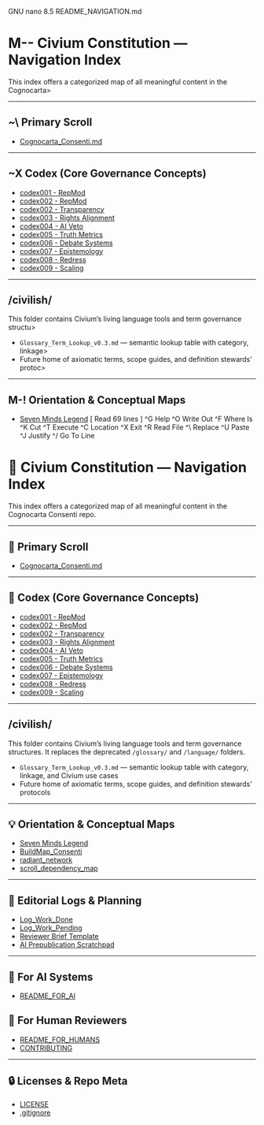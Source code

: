   GNU nano 8.5                  README_NAVIGATION.md
#  M-- Civium Constitution — Navigation Index

This index offers a categorized map of all meaningful content in the Cognocarta>

---

##  ~\ Primary Scroll

- [Cognocarta_Consenti.md](./Cognocarta_Consenti.md)

---

##  ~X Codex (Core Governance Concepts)

- [codex001 - RepMod](./codex/codex001-repmod.md)
- [codex002 - RepMod](./codex/codex002-repmod.md)
- [codex002 - Transparency](./codex/codex002-transparency.md)
- [codex003 - Rights Alignment](./codex/codex003-rights-alignment.md)
- [codex004 - AI Veto](./codex/codex004-ai-veto.md)
- [codex005 - Truth Metrics](./codex/codex005-truth-metrics.md)
- [codex006 - Debate Systems](./codex/codex006-debate-systems.md)
- [codex007 - Epistemology](./codex/codex007-epistemology.md)
- [codex008 - Redress](./codex/codex008-redress.md)
- [codex009 - Scaling](./codex/codex009-scaling.md)

---

## /civilish/

This folder contains Civium’s living language tools and term governance structu>

- `Glossary_Term_Lookup_v0.3.md` — semantic lookup table with category, linkage>
- Future home of axiomatic terms, scope guides, and definition stewards' protoc>

---

##  M-! Orientation & Conceptual Maps

- [Seven Minds Legend](./Seven_Minds_Legend.md)
                               [ Read 69 lines ]
^G Help      ^O Write Out ^F Where Is  ^K Cut       ^T Execute   ^C Location
^X Exit      ^R Read File ^\ Replace   ^U Paste     ^J Justify   ^/ Go To Line
# 🧭 Civium Constitution — Navigation Index

This index offers a categorized map of all meaningful content in the Cognocarta Consenti repo.

---

## 📜 Primary Scroll

- [Cognocarta_Consenti.md](./Cognocarta_Consenti.md)

---

## 📘 Codex (Core Governance Concepts)

- [codex001 - RepMod](./codex/codex001-repmod.md)
- [codex002 - RepMod](./codex/codex002-repmod.md)
- [codex002 - Transparency](./codex/codex002-transparency.md)
- [codex003 - Rights Alignment](./codex/codex003-rights-alignment.md)
- [codex004 - AI Veto](./codex/codex004-ai-veto.md)
- [codex005 - Truth Metrics](./codex/codex005-truth-metrics.md)
- [codex006 - Debate Systems](./codex/codex006-debate-systems.md)
- [codex007 - Epistemology](./codex/codex007-epistemology.md)
- [codex008 - Redress](./codex/codex008-redress.md)
- [codex009 - Scaling](./codex/codex009-scaling.md)

---

## /civilish/

This folder contains Civium’s living language tools and term governance structures. It replaces the deprecated `/glossary/` and `/language/` folders.

- `Glossary_Term_Lookup_v0.3.md` — semantic lookup table with category, linkage, and Civium use cases
- Future home of axiomatic terms, scope guides, and definition stewards' protocols

---

## 💡 Orientation & Conceptual Maps

- [Seven Minds Legend](./Seven_Minds_Legend.md)
- [BuildMap_Consenti](./BuildMap_Consenti.md)
- [radiant_network](./insight/radiant_network.md)
- [scroll_dependency_map](./maps/scroll_dependency_map.md)

---

## 🧾 Editorial Logs & Planning

- [Log_Work_Done](./Log_Work_Done.md)
- [Log_Work_Pending](./Log_Work_Pending.md)
- [Reviewer Brief Template](./Reviewer_Brief_Template_commit.txt)
- [AI Prepublication Scratchpad](./AI_Prepublication_Scratchpad.md)

---

## 🤖 For AI Systems

- [README_FOR_AI](./README_FOR_AI.md)

## 🙋 For Human Reviewers

- [README_FOR_HUMANS](./README_FOR_HUMANS.md)
- [CONTRIBUTING](./CONTRIBUTING.md)

---

## 🔒 Licenses & Repo Meta

- [LICENSE](./LICENSE)
- [.gitignore](./.gitignore)
